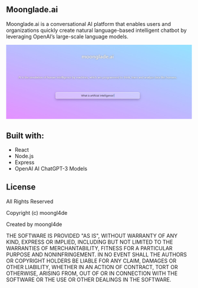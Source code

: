 ## Moonglade.ai

Moonglade.ai is a conversational AI platform that enables users and organizations quickly create natural language-based intelligent chatbot by leveraging OpenAI’s large-scale language models.

![alt text](./client/src/assets/moongladeai2.jpg)

## Built with:

- React
- Node.js
- Express
- OpenAI AI ChatGPT-3 Models

## License

All Rights Reserved

Copyright (c) moongl4de

Created by moongl4de

THE SOFTWARE IS PROVIDED "AS IS", WITHOUT WARRANTY OF ANY KIND, EXPRESS OR
IMPLIED, INCLUDING BUT NOT LIMITED TO THE WARRANTIES OF MERCHANTABILITY,
FITNESS FOR A PARTICULAR PURPOSE AND NONINFRINGEMENT. IN NO EVENT SHALL THE
AUTHORS OR COPYRIGHT HOLDERS BE LIABLE FOR ANY CLAIM, DAMAGES OR OTHER
LIABILITY, WHETHER IN AN ACTION OF CONTRACT, TORT OR OTHERWISE, ARISING FROM,
OUT OF OR IN CONNECTION WITH THE SOFTWARE OR THE USE OR OTHER DEALINGS IN
THE SOFTWARE.
